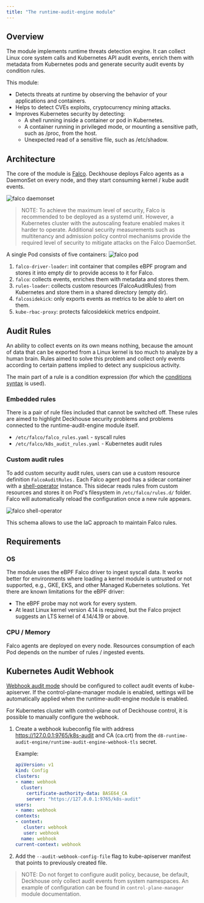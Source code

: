 ```yaml
---
title: "The runtime-audit-engine module"
---
```


## Overview

The module implements runtime threats detection engine. 
It can collect Linux core system calls and Kubernetes API audit events, enrich them with metadata from Kubernetes pods and generate security audit events by condition rules.

This module:
* Detects threats at runtime by observing the behavior of your applications and containers.
* Helps to detect CVEs exploits, cryptocurrency mining attacks. 
* Improves Kubernetes security by detecting:
  * A shell running inside a container or pod in Kubernetes.
  * A container running in privileged mode, or mounting a sensitive path, such as /proc, from the host.
  * Unexpected read of a sensitive file, such as /etc/shadow.

## Architecture

The core of the module is [Falco](https://falco.org/). 
Deckhouse deploys Falco agents as a DaemonSet on every node, and they start consuming kernel / kube audit events.

![falco daemonset](../../images/650-runtime-audit-engine/falco_daemonset.png)

> NOTE: To achieve the maximum level of security, Falco is recommended to be deployed as a systemd unit.
> However, a Kubernetes cluster with the autoscaling feature enabled makes it harder to operate. 
> Additional security measurements such as multitenancy and admission policy control mechanisms provide the required level of security to mitigate attacks on the Falco DaemonSet.

A single Pod consists of five containers:
![falco pod](../../images/650-runtime-audit-engine/falco_pod.png)

1. `falco-driver-loader`: init container that compiles eBPF program and stores it into empty dir to provide access to it for Falco.
2. `falco`: collects events, enriches them with metadata and stores them.
3. `rules-loader`: collects custom resources (FalcoAuditRules) from Kubernetes and store them in a shared directory (empty dir).
4. `falcosidekick`: only exports events as metrics to be able to alert on them.
5. `kube-rbac-proxy`: protects falcosidekick metrics endpoint.

## Audit Rules

An ability to collect events on its own means nothing, because the amount of data that can be exported from a Linux kernel is too much to analyze by a human brain.
Rules aimed to solve this problem and collect only events according to certain pattens implied to detect any suspicious activity.

The main part of a rule is a condition expression (for which the [conditions syntax](https://falco.org/docs/rules/conditions/) is used).

### Embedded rules

There is a pair of rule files included that cannot be switched off. 
These rules are aimed to highlight Deckhouse security problems and problems connected to the runtime-audit-engine module itself.

- `/etc/falco/falco_rules.yaml` - syscall rules
- `/etc/falco/k8s_audit_rules.yaml` - Kubernetes audit rules


### Custom audit rules

To add custom security audit rules, users can use a custom resource definition `FalcoAuditRules.` 
Each Falco agent pod has a sidecar container with a [shell-operator](https://github.com/flant/shell-operator) instance.
This sidecar reads rules from custom resources and stores it on Pod's filesystem in `/etc/falco/rules.d/` folder.
Falco will automatically reload the configuration once a new rule appears.

![falco shell-operator](../../images/650-runtime-audit-engine/falco_shop.png)

This schema allows to use the IaC approach to maintain Falco rules.

## Requirements

### OS

The module uses the eBPF Falco driver to ingest syscall data. It works better for environments where loading a kernel module is untrusted or not supported, e.g., GKE, EKS, and other Managed Kubernetes solutions.
Yet there are known limitations for the eBPF driver:
* The eBPF probe may not work for every system.
* At least Linux kernel version 4.14 is required, but the Falco project suggests an LTS kernel of 4.14/4.19 or above.

### CPU / Memory

Falco agents are deployed on every node. Resources consumption of each Pod depends on the number of rules / ingested events.

## Kubernetes Audit Webhook

[Webhook audit mode](https://kubernetes.io/docs/tasks/debug/debug-cluster/audit/#webhook-backend) should be configured to collect audit events of kube-apiserver. 
If the control-plane-manager module is enabled, settings will be automatically applied when the runtime-audit-engine module is enabled.

For Kubernetes cluster with control-plane out of Deckhouse control, it is possible to manually configure the webhook.
1. Create a webhook kubeconfig file with address https://127.0.0.1:9765/k8s-audit and CA (ca.crt) from the `d8-runtime-audit-engine/runtime-audit-engine-webhook-tls` secret.
    
    Example:
    ```yaml
    apiVersion: v1
    kind: Config
    clusters:
    - name: webhook
      cluster:
        certificate-authority-data: BASE64_CA
        server: "https://127.0.0.1:9765/k8s-audit"
    users:
    - name: webhook
    contexts:
    - context:
       cluster: webhook
       user: webhook
      name: webhook
    current-context: webhook
    ```
2. Add the `--audit-webhook-config-file` flag to kube-apiserver manifest that points to previously created file.

> NOTE: Do not forget to configure audit policy, because, be default, Deckhouse only collect audit events from system namespaces.
> An example of configuration can be found in `control-plane-manager` module documentation.
